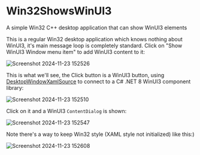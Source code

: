 # Win32ShowsWinUI3
A simple Win32 C++ desktop application that can show WinUI3 elements

This is a regular Win32 desktop application which knows nothing about WinUI3, it's main message loop is completely standard. Click on "Show WinUI3 Window menu item" to add WinUI3 content to it:

![Screenshot 2024-11-23 152526](https://github.com/user-attachments/assets/5d07b087-1e6d-4998-bd5e-9c99ec1b5208)

This is what we'll see, the Click button is a WinUI3 button, using [DesktopWindowXamlSource](https://learn.microsoft.com/en-us/windows/windows-app-sdk/api/winrt/microsoft.ui.xaml.hosting.desktopwindowxamlsource) to connect to a C# .NET 8 WinUI3 component library:

![Screenshot 2024-11-23 152510](https://github.com/user-attachments/assets/db5fd88b-9895-44dc-a9af-c6ef61fd08a0)

Click on it and a WinUI3 `ContentDialog` is shown:

![Screenshot 2024-11-23 152547](https://github.com/user-attachments/assets/08ec8aae-368a-4e8a-b5be-918a9edafa53)

Note there's a way to keep Win32 style (XAML style not initialized) like this:)

![Screenshot 2024-11-23 152608](https://github.com/user-attachments/assets/d63fffa6-6b56-40a0-beb1-220a19c1f4b5)
